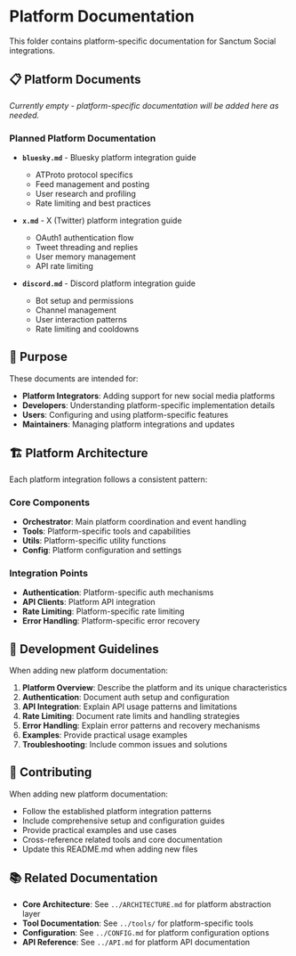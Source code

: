 # Platform Documentation

This folder contains platform-specific documentation for Sanctum Social integrations.

## 📋 Platform Documents

*Currently empty - platform-specific documentation will be added here as needed.*

### Planned Platform Documentation
- **`bluesky.md`** - Bluesky platform integration guide
  - ATProto protocol specifics
  - Feed management and posting
  - User research and profiling
  - Rate limiting and best practices

- **`x.md`** - X (Twitter) platform integration guide
  - OAuth1 authentication flow
  - Tweet threading and replies
  - User memory management
  - API rate limiting

- **`discord.md`** - Discord platform integration guide
  - Bot setup and permissions
  - Channel management
  - User interaction patterns
  - Rate limiting and cooldowns

## 🎯 Purpose

These documents are intended for:
- **Platform Integrators**: Adding support for new social media platforms
- **Developers**: Understanding platform-specific implementation details
- **Users**: Configuring and using platform-specific features
- **Maintainers**: Managing platform integrations and updates

## 🏗️ Platform Architecture

Each platform integration follows a consistent pattern:

### Core Components
- **Orchestrator**: Main platform coordination and event handling
- **Tools**: Platform-specific tools and capabilities
- **Utils**: Platform-specific utility functions
- **Config**: Platform configuration and settings

### Integration Points
- **Authentication**: Platform-specific auth mechanisms
- **API Clients**: Platform API integration
- **Rate Limiting**: Platform-specific rate limiting
- **Error Handling**: Platform-specific error recovery

## 📝 Development Guidelines

When adding new platform documentation:

1. **Platform Overview**: Describe the platform and its unique characteristics
2. **Authentication**: Document auth setup and configuration
3. **API Integration**: Explain API usage patterns and limitations
4. **Rate Limiting**: Document rate limits and handling strategies
5. **Error Handling**: Explain error patterns and recovery mechanisms
6. **Examples**: Provide practical usage examples
7. **Troubleshooting**: Include common issues and solutions

## 🔄 Contributing

When adding new platform documentation:
- Follow the established platform integration patterns
- Include comprehensive setup and configuration guides
- Provide practical examples and use cases
- Cross-reference related tools and core documentation
- Update this README.md when adding new files

## 📚 Related Documentation

- **Core Architecture**: See `../ARCHITECTURE.md` for platform abstraction layer
- **Tool Documentation**: See `../tools/` for platform-specific tools
- **Configuration**: See `../CONFIG.md` for platform configuration options
- **API Reference**: See `../API.md` for platform API documentation

